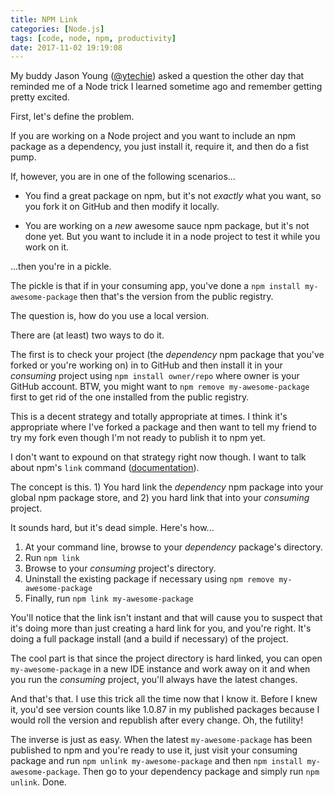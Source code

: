 ```yaml
---
title: NPM Link
categories: [Node.js]
tags: [code, node, npm, productivity]
date: 2017-11-02 19:19:08
---
```


My buddy Jason Young ([@ytechie](http://twitter.com/ytechie)) asked a question the other day that reminded me of a Node trick I learned sometime ago and remember getting pretty excited.

First, let's define the problem.

If you are working on a Node project and you want to include an npm package as a dependency, you just install it, require it, and then do a fist pump. 

If, however, you are in one of the following scenarios...

* You find a great package on npm, but it's not _exactly_ what you want, so you fork it on GitHub and then modify it locally.

* You are working on a _new_ awesome sauce npm package, but it's not done yet. But you want to include it in a node project to test it while you work on it.

...then you're in a pickle.

The pickle is that if in your consuming app, you've done a `npm install my-awesome-package` then that's the version from the public registry.

The question is, how do you use a local version.

There are (at least) two ways to do it.

The first is to check your project (the _dependency_ npm package that you've forked or you're working on) in to GitHub and then install it in your _consuming_ project using `npm install owner/repo` where owner is your GitHub account. BTW, you might want to `npm remove my-awesome-package` first to get rid of the one installed from the public registry.

This is a decent strategy and totally appropriate at times. I think it's appropriate where I've forked a package and then want to tell my friend to try my fork even though I'm not ready to publish it to npm yet.

I don't want to expound on that strategy right now though. I want to talk about npm's `link` command ([documentation](https://docs.npmjs.com/cli/link)).

The concept is this. 1) You hard link the _dependency_ npm package into your global npm package store, and 2) you hard link that into your _consuming_ project.

It sounds hard, but it's dead simple. Here's how...

1. At your command line, browse to your _dependency_ package's directory.
1. Run `npm link`
1. Browse to your _consuming_ project's directory.
1. Uninstall the existing package if necessary using `npm remove my-awesome-package`
1. Finally, run `npm link my-awesome-package`

You'll notice that the link isn't instant and that will cause you to suspect that it's doing more than just creating a hard link for you, and you're right. It's doing a full package install (and a build if necessary) of the project.

The cool part is that since the project directory is hard linked, you can open `my-awesome-package` in a new IDE instance and work away on it and when you run the _consuming_ project, you'll always have the latest changes.

And that's that. I use this trick all the time now that I know it. Before I knew it, you'd see version counts like 1.0.87 in my published packages because I would roll the version and republish after every change. Oh, the futility!

The inverse is just as easy. When the latest `my-awesome-package` has been published to npm and you're ready to use it, just visit your consuming package and run `npm unlink my-awesome-package` and then `npm install my-awesome-package`. Then go to your dependency package and simply run `npm unlink`. Done.
